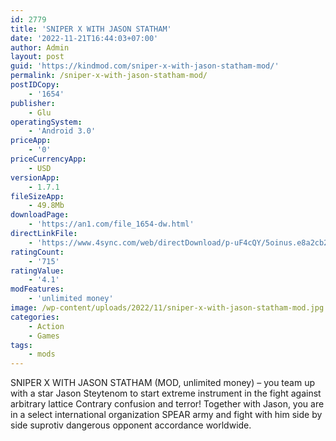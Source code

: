 ```yaml
---
id: 2779
title: 'SNIPER X WITH JASON STATHAM'
date: '2022-11-21T16:44:03+07:00'
author: Admin
layout: post
guid: 'https://kindmod.com/sniper-x-with-jason-statham-mod/'
permalink: /sniper-x-with-jason-statham-mod/
postIDCopy:
    - '1654'
publisher:
    - Glu
operatingSystem:
    - 'Android 3.0'
priceApp:
    - '0'
priceCurrencyApp:
    - USD
versionApp:
    - 1.7.1
fileSizeApp:
    - 49.8Mb
downloadPage:
    - 'https://an1.com/file_1654-dw.html'
directLinkFile:
    - 'https://www.4sync.com/web/directDownload/p-uF4cQY/5oinus.e8a2cb23a80ee4f789ca9a414e9e3a55'
ratingCount:
    - '715'
ratingValue:
    - '4.1'
modFeatures:
    - 'unlimited money'
image: /wp-content/uploads/2022/11/sniper-x-with-jason-statham-mod.jpg
categories:
    - Action
    - Games
tags:
    - mods
---
```


SNIPER X WITH JASON STATHAM (MOD, unlimited money) – you team up with a star Jason Steytenom to start extreme instrument in the fight against arbitrary lattice Contrary confusion and terror! Together with Jason, you are in a select international organization SPEAR army and fight with him side by side suprotiv dangerous opponent accordance worldwide.